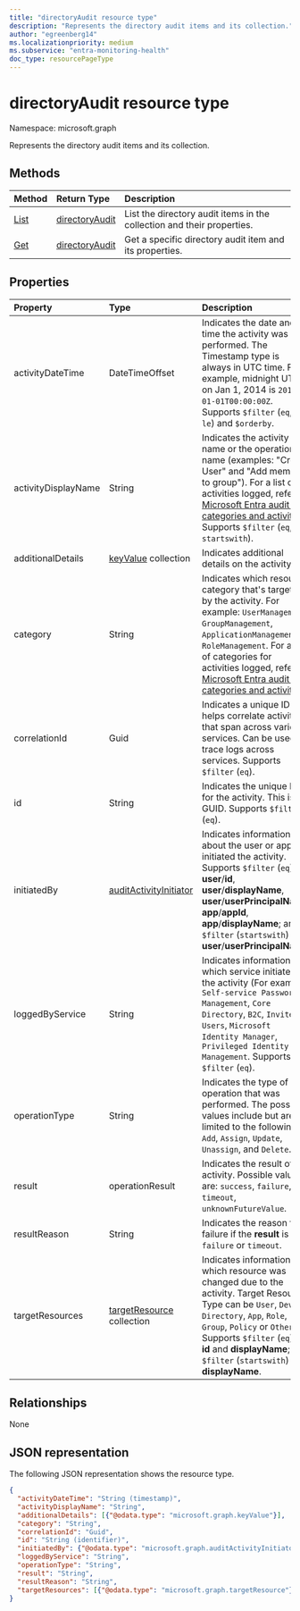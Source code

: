 ```yaml
---
title: "directoryAudit resource type"
description: "Represents the directory audit items and its collection."
author: "egreenberg14"
ms.localizationpriority: medium
ms.subservice: "entra-monitoring-health"
doc_type: resourcePageType
---
```


# directoryAudit resource type

Namespace: microsoft.graph

Represents the directory audit items and its collection.

## Methods

| Method           | Return Type    |Description|
|:---------------|:--------|:----------|
|[List](../api/directoryaudit-list.md) | [directoryAudit](directoryaudit.md) |List the directory audit items in the collection and their properties.|
|[Get](../api/directoryaudit-get.md) | [directoryAudit](directoryaudit.md) |Get a specific directory audit item and its properties.|

## Properties

| Property            | Type                                                | Description                                                                                                                                                                                                                                                                        |
|:--------------------|:----------------------------------------------------|:-----------------------------------------------------------------------------------------------------------------------------------------------------------------------------------------------------------------------------------------------------------------------------------|
| activityDateTime    | DateTimeOffset                                      | Indicates the date and time the activity was performed. The Timestamp type is always in UTC time. For example, midnight UTC on Jan 1, 2014 is `2014-01-01T00:00:00Z`. Supports `$filter` (`eq`, `ge`, `le`) and `$orderby`.                                                                                          |
| activityDisplayName | String                                              | Indicates the activity name or the operation name (examples: "Create User" and "Add member to group"). For a list of activities logged, refer to [Microsoft Entra audit log categories and activities](/azure/active-directory/reports-monitoring/reference-audit-activities). Supports `$filter` (`eq`, `startswith`). |
| additionalDetails   | [keyValue](keyvalue.md) collection                  | Indicates additional details on the activity.                                                                                                                                                                                                                                      |
| category            | String                                              | Indicates which resource category that's targeted by the activity. For example: `UserManagement`, `GroupManagement`, `ApplicationManagement`, `RoleManagement`. For a list of categories for activities logged, refer to [Microsoft Entra audit log categories and activities](/azure/active-directory/reports-monitoring/reference-audit-activities).                                                                                                                                                          |
| correlationId       | Guid                                                | Indicates a unique ID that helps correlate activities that span across various services. Can be used to trace logs across services. Supports `$filter` (`eq`).                                                                                                                                                |
| id                  | String                                              | Indicates the unique ID for the activity. This is a GUID. Supports `$filter` (`eq`).                                                                                                                                                                                                                          |
| initiatedBy         | [auditActivityInitiator](auditactivityinitiator.md) | Indicates information about the user or app initiated the activity. Supports `$filter` (`eq`) for **user**/**id**, **user**/**displayName**, **user**/**userPrincipalName**, **app**/**appId**, **app**/**displayName**; and `$filter` (`startswith`) for **user**/**userPrincipalName**.                                                                                                                                                                                                               |
| loggedByService     | String                                              | Indicates information on which service initiated the activity (For example: `Self-service Password Management`, `Core Directory`, `B2C`, `Invited Users`, `Microsoft Identity Manager`, `Privileged Identity Management`. Supports `$filter` (`eq`).                                                                      |
| operationType       | String                                              | Indicates the type of operation that was performed. The possible values include but are not limited to the following: `Add`, `Assign`, `Update`, `Unassign`, and `Delete`.                                                                                   |
| result              | operationResult                                              | Indicates the result of the activity. Possible values are: `success`, `failure`, `timeout`, `unknownFutureValue`.                                                                                                                                                                   |
| resultReason        | String                                              | Indicates the reason for failure if the **result** is `failure` or `timeout`.                                                                                                                                                                                                                                 |
| targetResources     | [targetResource](targetresource.md) collection      | Indicates information on which resource was changed due to the activity. Target Resource Type can be `User`, `Device`, `Directory`, `App`, `Role`, `Group`, `Policy` or `Other`. Supports `$filter` (`eq`) for **id** and **displayName**; and `$filter` (`startswith`) for **displayName**.                                                                                                                  |

## Relationships

None

## JSON representation

The following JSON representation shows the resource type.

<!-- {
  "blockType": "resource",
  "optionalProperties": [

  ],
  "@odata.type": "microsoft.graph.directoryAudit"
}-->

```json
{
  "activityDateTime": "String (timestamp)",
  "activityDisplayName": "String",
  "additionalDetails": [{"@odata.type": "microsoft.graph.keyValue"}],
  "category": "String",
  "correlationId": "Guid",
  "id": "String (identifier)",
  "initiatedBy": {"@odata.type": "microsoft.graph.auditActivityInitiator"},
  "loggedByService": "String",
  "operationType": "String",
  "result": "String",
  "resultReason": "String",
  "targetResources": [{"@odata.type": "microsoft.graph.targetResource"}]
}
```

<!-- uuid: 8fcb5dbc-d5aa-4681-8e31-b001d5168d79
2015-10-25 14:57:30 UTC -->
<!-- {
  "type": "#page.annotation",
  "description": "directoryAudit resource",
  "keywords": "",
  "section": "documentation",
  "tocPath": ""
}-->
